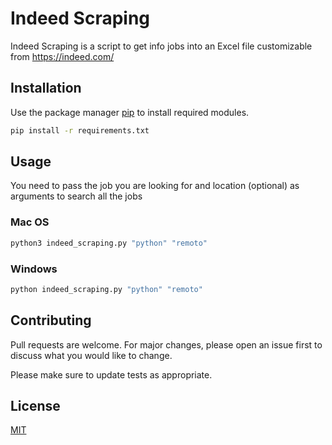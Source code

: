 # Indeed Scraping

Indeed Scraping is a script to get info jobs into an Excel file customizable from https://indeed.com/ 

## Installation

Use the package manager [pip](https://pip.pypa.io/en/stable/) to install required modules.

```bash
pip install -r requirements.txt
```

## Usage
You need to pass the job you are looking for and location (optional) as arguments to search all the jobs 

### Mac OS
```python
python3 indeed_scraping.py "python" "remoto"
```

### Windows
```python
python indeed_scraping.py "python" "remoto"
```

## Contributing

Pull requests are welcome. For major changes, please open an issue first
to discuss what you would like to change.

Please make sure to update tests as appropriate.

## License

[MIT](https://choosealicense.com/licenses/mit/)
